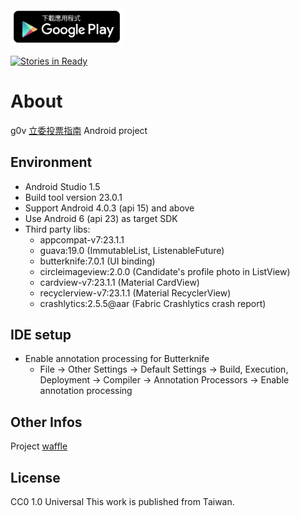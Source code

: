 <a href="https://play.google.com/store/apps/details?id=g0v.ly.android.voterguide">
<img alt="Get it on Google Play" src="https://raw.githubusercontent.com/HMW/VoterGuide/master/readme_images/google-play-badge.png"  width="180"/>
</a>

[![Stories in Ready](https://badge.waffle.io/HMW/VoterGuide.png?label=ready&title=Ready)](https://waffle.io/HMW/VoterGuide)

# About
g0v [立委投票指南] Android project

## Environment
- Android Studio 1.5
- Build tool version 23.0.1
- Support Android 4.0.3 (api 15) and above
- Use Android 6 (api 23) as target SDK
- Third party libs:
    - appcompat-v7:23.1.1
    - guava:19.0 (ImmutableList, ListenableFuture)
    - butterknife:7.0.1 (UI binding)
    - circleimageview:2.0.0 (Candidate's profile photo in ListView)
    - cardview-v7:23.1.1 (Material CardView)
    - recyclerview-v7:23.1.1 (Material RecyclerView)
    - crashlytics:2.5.5@aar (Fabric Crashlytics crash report)

## IDE setup
- Enable annotation processing for Butterknife
    - File -> Other Settings -> Default Settings -> Build, Execution, Deployment -> Compiler -> Annotation Processors -> Enable annotation processing


## Other Infos
Project [waffle]

## License
CC0 1.0 Universal
This work is published from Taiwan.


[立委投票指南]: https://github.com/g0v/twly-voter-guide
[waffle]: https://waffle.io/HMW/VoterGuide
